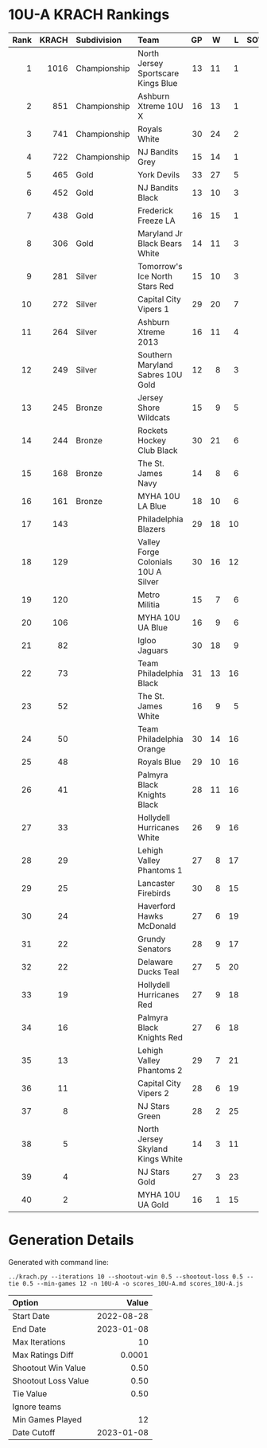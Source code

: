 # 10U-A KRACH Rankings
Rank|KRACH|Subdivision|Team|GP|W|L|SOW|SOL|T|SoS
---:|---:|:---|:---|---:|---:|---:|---:|---:|---:|---:
1|1016|Championship|North Jersey Sportscare Kings Blue|13|11|1|1|0|0|301
2|851|Championship|Ashburn Xtreme 10U X|16|13|1|1|1|0|275
3|741|Championship|Royals White|30|24|2|3|1|0|241
4|722|Championship|NJ Bandits Grey|15|14|1|0|0|0|129
5|465|Gold|York Devils|33|27|5|0|1|0|148
6|452|Gold|NJ Bandits Black|13|10|3|0|0|0|290
7|438|Gold|Frederick Freeze LA|16|15|1|0|0|0|73
8|306|Gold|Maryland Jr Black Bears White|14|11|3|0|0|0|137
9|281|Silver|Tomorrow's Ice North Stars Red|15|10|3|0|1|1|225
10|272|Silver|Capital City Vipers 1|29|20|7|1|1|0|155
11|264|Silver|Ashburn Xtreme 2013|16|11|4|0|1|0|180
12|249|Silver|Southern Maryland Sabres 10U Gold|12|8|3|0|1|0|154
13|245|Bronze|Jersey Shore Wildcats|15|9|5|1|0|0|304
14|244|Bronze|Rockets Hockey Club Black|30|21|6|1|2|0|157
15|168|Bronze|The St. James Navy|14|8|6|0|0|0|217
16|161|Bronze|MYHA 10U LA Blue|18|10|6|0|1|1|197
17|143||Philadelphia Blazers|29|18|10|0|1|0|193
18|129||Valley Forge Colonials 10U A Silver|30|16|12|0|2|0|233
19|120||Metro Militia|15|7|6|2|0|0|257
20|106||MYHA 10U UA Blue|16|9|6|1|0|0|124
21|82||Igloo Jaguars|30|18|9|2|1|0|55
22|73||Team Philadelphia Black|31|13|16|1|1|0|171
23|52||The St. James White|16|9|5|1|1|0|32
24|50||Team Philadelphia Orange|30|14|16|0|0|0|141
25|48||Royals Blue|29|10|16|3|0|0|150
26|41||Palmyra Black Knights Black|28|11|16|1|0|0|158
27|33||Hollydell Hurricanes White|26|9|16|0|1|0|205
28|29||Lehigh Valley Phantoms 1|27|8|17|0|2|0|182
29|25||Lancaster Firebirds|30|8|15|5|2|0|134
30|24||Haverford Hawks McDonald|27|6|19|1|1|0|165
31|22||Grundy Senators|28|9|17|0|2|0|79
32|22||Delaware Ducks Teal|27|5|20|1|1|0|268
33|19||Hollydell Hurricanes Red|27|9|18|0|0|0|141
34|16||Palmyra Black Knights Red|27|6|18|3|0|0|145
35|13||Lehigh Valley Phantoms 2|29|7|21|0|1|0|103
36|11||Capital City Vipers 2|28|6|19|0|3|0|122
37|8||NJ Stars Green|28|2|25|1|0|0|280
38|5||North Jersey Skyland Kings White|14|3|11|0|0|0|64
39|4||NJ Stars Gold|27|3|23|0|1|0|149
40|2||MYHA 10U UA Gold|16|1|15|0|0|0|100
# Generation Details

Generated with command line:
```
../krach.py --iterations 10 --shootout-win 0.5 --shootout-loss 0.5 --tie 0.5 --min-games 12 -n 10U-A -o scores_10U-A.md scores_10U-A.js
```

| Option | Value |
| :----- | ----: |
| Start Date | 2022-08-28 |
| End Date | 2023-01-08 |
| Max Iterations | 10 |
| Max Ratings Diff | 0.0001 |
| Shootout Win Value | 0.50 |
| Shootout Loss Value | 0.50 |
| Tie Value | 0.50 |
| Ignore teams |  |
| Min Games Played | 12 |
| Date Cutoff | 2023-01-08 |

